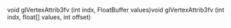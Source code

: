 void glVertexAttrib3fv (int indx, FloatBuffer values)void glVertexAttrib3fv (int indx, float[] values, int offset)